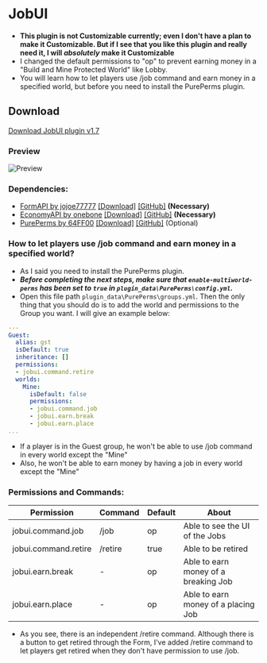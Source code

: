 # JobUI
* __This plugin is not Customizable currently; even I don't have a plan to make it Customizable. But if I see that you like this plugin and really need it, I will *absolutely* make it Customizable__
* I changed the default permissions to "op" to prevent earning money in a "Build and Mine Protected World" like Lobby.
* You will learn how to let players use /job command and earn money in a specified world, but before you need to install the PurePerms plugin.
## Download
[Download JobUI plugin v1.7](https://github.com/hamid0740/JobUI/releases/download/1.7/JobUI-1.7.phar)
### Preview
![Preview](https://www.mediafire.com/convkey/7ca9/muxd8cv9quuoo6vzg.jpg)
### Dependencies:
* [FormAPI by jojoe77777](https://poggit.pmmp.io/p/FormAPI/) [[Download]](https://poggit.pmmp.io/r/41263/FormAPI.phar) [[GitHub]](https://github.com/jojoe77777/FormAPI) __(Necessary)__
* [EconomyAPI by onebone](https://poggit.pmmp.io/p/EconomyAPI/) [[Download]](https://poggit.pmmp.io/r/34531/EconomyAPI.phar) [[GitHub]](https://github.com/poggit-orphanage/EconomyS/) __(Necessary)__
* [PurePerms by 64FF00](https://poggit.pmmp.io/p/PurePerms/) [[Download]](https://poggit.pmmp.io/r/70018/PurePerms.phar) [[GitHub]](https://github.com/poggit-orphanage/PurePerms) (Optional)
### How to let players use /job command and earn money in a specified world?
* As I said you need to install the PurePerms plugin.
* __*Before completing the next steps, make sure that `enable-multiworld-perms` has been set to `true` in `plugin_data\PurePerms\config.yml`.*__
* Open this file path `plugin_data\PurePerms\groups.yml`. Then the only thing that you should do is to add the world and permissions to the Group you want. I will give an example below:
```yaml
---
Guest:
  alias: gst
  isDefault: true
  inheritance: []
  permissions:
  - jobui.command.retire
  worlds:
    Mine:
      isDefault: false
      permissions:
      - jobui.command.job
      - jobui.earn.break
      - jobui.earn.place
...
```
* If a player is in the Guest group, he won't be able to use /job command in every world except the "Mine"
* Also, he won't be able to earn money by having a job in every world except the "Mine"
### Permissions and Commands:
Permission | Command | Default | About
---------- | ------- | ------- | -----
jobui.command.job | /job | op | Able to see the UI of the Jobs
jobui.command.retire | /retire | true | Able to be retired 
jobui.earn.break | - | op | Able to earn money of a breaking Job
jobui.earn.place | - | op | Able to earn money of a placing Job
* As you see, there is an independent /retire command. Although there is a button to get retired through the Form, I've added /retire command to let players get retired when they don't have permission to use /job.
